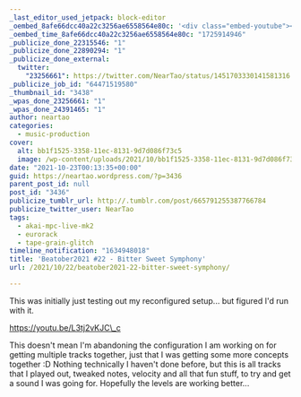 ```yaml
---
_last_editor_used_jetpack: block-editor
_oembed_8afe66dcc40a22c3256ae6558564e80c: '<div class="embed-youtube"><iframe title="Beatober2021 #22 - Bitter Sweet Symphony" width="750" height="422" src="https://www.youtube.com/embed/L3tj2vKJC_c?feature=oembed" frameborder="0" allow="accelerometer; autoplay; clipboard-write; encrypted-media; gyroscope; picture-in-picture; web-share" referrerpolicy="strict-origin-when-cross-origin" allowfullscreen></iframe></div>'
_oembed_time_8afe66dcc40a22c3256ae6558564e80c: "1725914946"
_publicize_done_22315546: "1"
_publicize_done_22890294: "1"
_publicize_done_external:
  twitter:
    "23256661": https://twitter.com/NearTao/status/1451703330141581316
_publicize_job_id: "64471519580"
_thumbnail_id: "3438"
_wpas_done_23256661: "1"
_wpas_done_24391465: "1"
author: neartao
categories:
  - music-production
cover:
  alt: bb1f1525-3358-11ec-8131-9d7d086f73c5
  image: /wp-content/uploads/2021/10/bb1f1525-3358-11ec-8131-9d7d086f73c5.png
date: "2021-10-23T00:13:35+00:00"
guid: https://neartao.wordpress.com/?p=3436
parent_post_id: null
post_id: "3436"
publicize_tumblr_url: http://.tumblr.com/post/665791255387766784
publicize_twitter_user: NearTao
tags:
  - akai-mpc-live-mk2
  - eurorack
  - tape-grain-glitch
timeline_notification: "1634948018"
title: 'Beatober2021 #22 - Bitter Sweet Symphony'
url: /2021/10/22/beatober2021-22-bitter-sweet-symphony/

---
```

This was initially just testing out my reconfigured setup... but figured I'd run with it.

https://youtu.be/L3tj2vKJC\_c

This doesn't mean I'm abandoning the configuration I am working on for getting multiple tracks together, just that I was getting some more concepts together :D Nothing technically I haven't done before, but this is all tracks that I played out, tweaked notes, velocity and all that fun stuff, to try and get a sound I was going for. Hopefully the levels are working better...
